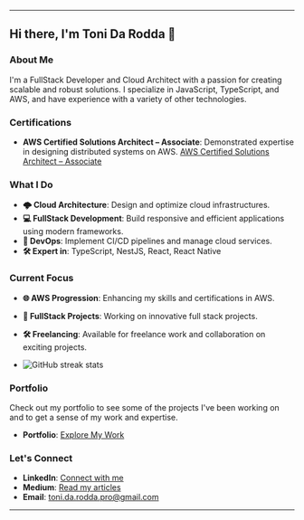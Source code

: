
---

## Hi there, I'm Toni Da Rodda 👋

### About Me

I'm a FullStack Developer and Cloud Architect with a passion for creating scalable and robust solutions. I specialize in JavaScript, TypeScript, and AWS, and have experience with a variety of other technologies.

### Certifications

- **AWS Certified Solutions Architect – Associate**: Demonstrated expertise in designing distributed systems on AWS.
  [AWS Certified Solutions Architect – Associate](https://www.credly.com/badges/6d4ced4f-df75-428b-8024-4236eefb8d5a/public_url)

### What I Do

- **🌩️ Cloud Architecture**: Design and optimize cloud infrastructures.
- **💻 FullStack Development**: Build responsive and efficient applications using modern frameworks.
- **🔧 DevOps**: Implement CI/CD pipelines and manage cloud services.
- **🛠️ Expert in**: TypeScript, NestJS, React, React Native

### Current Focus

- **🌐 AWS Progression**: Enhancing my skills and certifications in AWS.
- **🚀 FullStack Projects**: Working on innovative full stack projects.
- **🛠️ Freelancing**: Available for freelance work and collaboration on exciting projects.

- ![GitHub streak stats](https://github-readme-streak-stats.herokuapp.com/?user=ToniDaRodda)

### Portfolio

Check out my portfolio to see some of the projects I've been working on and to get a sense of my work and expertise. 

- **Portfolio**: [Explore My Work](https://www.tonidarodda.com)

### Let's Connect

- **LinkedIn**: [Connect with me](https://www.linkedin.com/in/toni-da-rodda-414233204/)
- **Medium**: [Read my articles](https://medium.com/@toni.da.rodda.pro)
- **Email**: [toni.da.rodda.pro@gmail.com](mailto:toni.da.rodda.pro@gmail.com)

---
